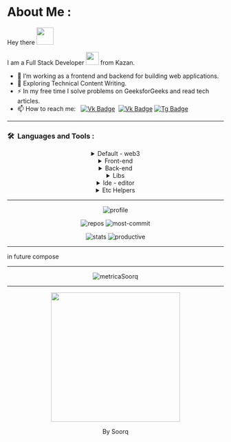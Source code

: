 # About Me :

<p>Hey there <img src="https://media.giphy.com/media/hvRJCLFzcasrR4ia7z/giphy.gif" width="40"></p>

I am a Full Stack Developer <img src="https://media.giphy.com/media/WUlplcMpOCEmTGBtBW/giphy.gif" width="30"> from Kazan.

- 🔭 I’m working as a frontend and backend for building web applications.
- 🌱 Exploring Technical Content Writing.
- ⚡ In my free time I solve problems on GeeksforGeeks and read tech articles.
- 📫 How to reach me: &nbsp; [![Vk Badge](https://img.shields.io/badge/-vk-blue?style=flat&logo=vk&logoColor=white)](https://www.vk.com/raevmika)&nbsp; [![Vk Badge](https://img.shields.io/badge/-gmail-red?style=flat&logo=gmail&logoColor=white)](mailto:karpuhinlox12@gmail.com) [![Tg Badge](https://img.shields.io/badge/-telegram-blue?style=flat&logo=telegram&logoColor=white)](https://t.me/soorqdanil)

---

### 🛠 &nbsp;Languages and Tools :

<details align="center">
   <summary>
   Default - web3
	</summary>
	<br />
	<p>
		<img src="https://skillicons.dev/icons?i=html&theme=dark" title="HTML5" alt="HTML" width="40" height="40"/>&nbsp;
		<img src="https://skillicons.dev/icons?i=css&theme=dark"  title="CSS3" alt="CSS" width="40" height="40"/>&nbsp;
		<img src="https://skillicons.dev/icons?i=sass&theme=dark" title="Sass" alt="Sass" width="40" height="40"/>&nbsp;
		<img src="https://skillicons.dev/icons?i=js&theme=dark" title="JavaScript" alt="JavaScript" width="40" height="40"/>&nbsp;
		<img src="https://skillicons.dev/icons?i=ts&theme=dark" title="TypeSript" alt="TypeSript" width="40" height="40"/>&nbsp;
		<img src="https://skillicons.dev/icons?i=svg&theme=dark" title="svg" alt="svg" width="40" height="40"/>&nbsp;
	</p>
</details>

<details align="center">
   <summary>
	Front-end
	</summary>
	<br />
	<p>
		<img src="https://skillicons.dev/icons?i=nextjs&theme=dark" title="NextJs" alt="Java" width="40" height="40"/>&nbsp;
		<img src="https://skillicons.dev/icons?i=react&theme=dark" title="React" alt="React" width="40" height="40"/>&nbsp;
		<img src="https://skillicons.dev/icons?i=redux&theme=dark" title="Redux" alt="Redux " width="40" height="40"/>&nbsp;
	</p>
</details>

<details align="center">
   <summary>
	Back-end
	</summary>
	<br />
	<p>
		<img src="https://skillicons.dev/icons?i=nodejs&theme=dark" title="NodeJs" alt="NodeJs" width="40" height="40"/>&nbsp;
		<img src="https://skillicons.dev/icons?i=express&theme=dark" title="Express" alt="Express" width="40" height="40"/>&nbsp;
		<img src="https://skillicons.dev/icons?i=nestjs&theme=dark" title="NestJs" alt="NestJs" width="40" height="40"/>&nbsp;
		<img src="https://skillicons.dev/icons?i=mysql&theme=dark" title="MySQL"  alt="MySQL" width="40" height="40"/>&nbsp;
		<img src="https://skillicons.dev/icons?i=postgresql&theme=dark" title="PostgreSQL"  alt="PostgreSQL" width="40" height="40"/>&nbsp;
		<img src="https://skillicons.dev/icons?i=mongodb&theme=dark" title="MongoDb"  alt="MongoDb" width="40" height="40"/>&nbsp;
		<img src="https://skillicons.dev/icons?i=docker&theme=dark" title="Docker" alt="Docker" width="40" height="40"/>&nbsp;
		<img src="https://skillicons.dev/icons?i=graphql&theme=dark" title="GraphQl" alt="GraphQl" width="40" height="40"/>&nbsp;
		<img src="https://skillicons.dev/icons?i=jest&theme=dark" title="Jest" alt="Jest" width="40" height="40"/>&nbsp;
		<img src="https://skillicons.dev/icons?i=prisma&theme=dark" title="Prisma" alt="Prisma" width="40" height="40"/>&nbsp;
    </p>
</details>

<details align="center">
   <summary>
	Libs
	</summary>
	<br />
	<p>
		<img src="https://skillicons.dev/icons?i=tailwind&theme=dark" title="Tailwind" alt="Tailwind" width="40" height="40"/>&nbsp;
		<img src="https://skillicons.dev/icons?i=materialui&theme=dark" title="Material UI" alt="Material UI" width="40" height="40"/>&nbsp;
		<img src="https://skillicons.dev/icons?i=threejs&theme=dark" title="ThreeJs" alt="ThreeJs" width="40" height="40"/>&nbsp;
		<img src="https://skillicons.dev/icons?i=styledcomponents&theme=dark" title="StyledComponents" alt="StyledComponents" width="40" height="40"/>&nbsp;
		<img src="https://skillicons.dev/icons?i=emotion&theme=dark" title="Emotion" alt="Emotion" width="40" height="40"/>&nbsp;
		<img src="https://skillicons.dev/icons?i=jquery&theme=dark" title="Jquery" alt="Jquery" width="40" height="40"/>&nbsp;
		<img src="https://skillicons.dev/icons?i=solidjs&theme=dark" title="Solidjs" alt="Solidjs" width="40" height="40"/>&nbsp;
	</p>
</details>

<details align="center">
   <summary>
	Ide - editor
	</summary>
	<br />
	<p>
		<img src="https://skillicons.dev/icons?i=vscode&theme=dark" title="Vsc" alt="Vsc" width="40" height="40"/>&nbsp;
		<img src="https://skillicons.dev/icons?i=visualstudio&theme=dark" title="VisualStudio" alt="VisualStudio" width="40" height="40"/>&nbsp;
    	<img src="https://skillicons.dev/icons?i=idea&theme=dark" title="Ide" alt="Ide" width="40" height="40"/>&nbsp;
    </p>
</details>

<details align="center">
   <summary>
	Etc Helpers
	</summary>
	<br />
	<p>
		<img src="https://skillicons.dev/icons?i=blender&theme=dark" title="Blender" alt="Blender" width="40" height="40"/>&nbsp;
    	<img src="https://skillicons.dev/icons?i=postman&theme=dark" title="Postman"  alt="Postman" width="40" height="40"/>&nbsp;
    	<img src="https://skillicons.dev/icons?i=git&theme=dark" title="Git" alt="Git" width="40" height="40"/>&nbsp;
    	<img src="https://skillicons.dev/icons?i=powershell&theme=dark" title="PowerShell" alt="PowerShell" width="40" height="40"/>&nbsp;
    	<img src="https://skillicons.dev/icons?i=gcp&theme=dark" title="GCP" alt="GCP" width="40" height="40"/>&nbsp;
    	<img src="https://skillicons.dev/icons?i=figma&theme=dark" title="Figma" alt="Figma" width="40" height="40"/>&nbsp;
    	<img src="https://skillicons.dev/icons?i=md&theme=dark" title="MD" alt="MD" width="40" height="40"/>&nbsp;
    	<img src="https://skillicons.dev/icons?i=vite&theme=dark" title="vite" alt="Vite" width="40" height="40"/>&nbsp;
    	<img src="https://skillicons.dev/icons?i=webpack&theme=dark" title="WebPack" alt="WebPack" width="40" height="40"/>&nbsp;
    </p>
</details>

---

<p align="center">
	<img src="https://github-profile-summary-cards.vercel.app/api/cards/profile-details?username=soorq&theme=2077" alt="profile"/>
	<p align="center">
		<img src="https://github-profile-summary-cards.vercel.app/api/cards/repos-per-language?username=soorq&theme=2077" alt="repos"/>
		<img src="https://github-profile-summary-cards.vercel.app/api/cards/most-commit-language?username=soorq&theme=2077" alt="most-commit"/>
	</p>
	<p align="center">
		<img src="https://github-profile-summary-cards.vercel.app/api/cards/stats?username=soorq&theme=2077" alt="stats"/>
		<img src="https://github-profile-summary-cards.vercel.app/api/cards/productive-time?username=soorq&theme=2077&utcOffset=8" alt="productive"/>
	</p>
</p>

---

in future compose

---

<p align="center">
	<img src="https://metrics.lecoq.io/soorq" alt="metricaSoorq" />
</p>

---

<p align="center" >
	<img src="https://camo.githubusercontent.com/fa22a95c9000d4e4914bc5de9fb94adde07fc0123f0f91ed0f2c3b7bd0240fcb/68747470733a2f2f6f63746f6465782e6769746875622e636f6d2f696d616765732f6461667470756e6b746f6361742d74686f6d61732e676966" width="300" height="300"/>
	<p align="center">
		By Soorq
	</p>
</p>

#
